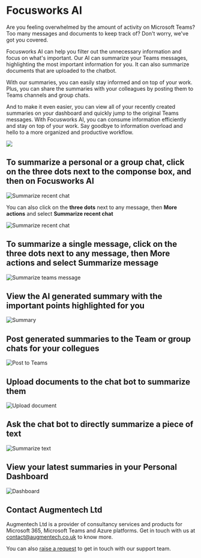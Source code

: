 # Focusworks AI

Are you feeling overwhelmed by the amount of activity on Microsoft Teams? Too many messages and documents to keep track of? Don't worry, we've got you covered.

Focusworks AI can help you filter out the unnecessary information and focus on what's important. Our AI can summarize your Teams messages, highlighting the most important information for you. It can also summarize documents that are uploaded to the chatbot.

With our summaries, you can easily stay informed and on top of your work. Plus, you can share the summaries with your colleagues by posting them to Teams channels and group chats.

And to make it even easier, you can view all of your recently created summaries on your dashboard and quickly jump to the original Teams messages. With Focusworks AI, you can consume information efficiently and stay on top of your work. Say goodbye to information overload and hello to a more organized and productive workflow.

<a href="https://appsource.microsoft.com/en-us/product/office/WA200005115?src=website"><img src="/assets/MS_AppSource.png" /></a>

## To summarize a personal or a group chat, click on the **three dots** next to the componse box, and then on **Focusworks AI**

![Summarize recent chat](/assets/7summarizchatcompose.png)

You can also click on the **three dots** next to any message, then **More actions** and select **Summarize recent chat**

![Summarize recent chat](/assets/6summarizechats.png)

## To summarize a single message, click on the **three dots** next to any message, then **More actions** and select **Summarize message**

![Summarize teams message](/assets/2messageaction.png)

## View the AI generated summary with the important points highlighted for you

![Summary](/assets/3taskmodule.png)

## Post generated summaries to the Team or group chats for your collegues

![Post to Teams](/assets/posttoteams.png)

## Upload documents to the chat bot to summarize them

![Upload document](/assets/1document.png)

## Ask the chat bot to directly summarize a piece of text

![Summarize text](/assets/text.png)

## View your latest summaries in your Personal Dashboard

![Dashboard](/assets/5dashboard.png)


## Contact Augmentech Ltd

Augmentech Ltd is a provider of consultancy services and products for Microsoft 365, Microsoft Teams and Azure platforms. Get in touch with us at [contact@augmentech.co.uk](mailto:contact@augmentech.co.uk) to know more.

You can also [raise a request](https://github.com/focusworksai/focusworksai.github.io/issues) to get in touch with our support team.
